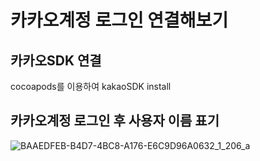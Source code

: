 # 카카오계정 로그인 연결해보기
## 카카오SDK 연결 
cocoapods를 이용하여 kakaoSDK install 
## 카카오계정 로그인 후 사용자 이름 표기 


![BAAEDFEB-B4D7-4BC8-A176-E6C9D96A0632_1_206_a](https://github.com/JeongKiKi/KakaoLogin/assets/125369115/b429f180-e805-468e-82b5-b7c733bf8537)
